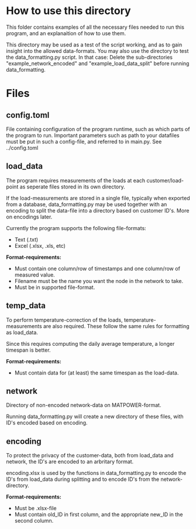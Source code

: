 # How to use this directory
This folder contains examples of all the necessary files needed to run this program, and an explanaition of how to use them.

This directory may be used as a test of the script working, and as to gain insight into the allowed data-formats.
You may also use the directory to test the data_formatting.py script. In that case: Delete the sub-directories
"example_network_encoded" and "example_load_data_split" before running data_formatting.

# Files
## config.toml
File containing configuration of the program runtime, such as which parts of the program to run. Important parameters such as path to your datafiles must be put in such a config-file, and referred to in main.py.
See ../config.toml

## load_data
The program requires measurements of the loads at each customer/load-point as seperate files stored in its own directory.

If the load-measurements are stored in a single file, typically when exported from a database, data_formatting.py may be used together with an encoding to split the data-file into a directory based on customer ID's. More on encodings later.

Currently the program supports the following file-formats:
- Text (.txt)
- Excel (.xlsx, .xls, etc)

**Format-requirements:**

- Must contain one column/row of timestamps and one column/row of measured value.
- Filename must be the name you want the node in the network to take.
- Must be in supported file-format.

## temp_data
To perform temperature-correction of the loads, temperature-measurements are also required. These follow the same rules for formatting as load_data.

Since this requires computing the daily average temperature, a longer timespan is better.

**Format-requirements:**

- Must contain data for (at least) the same timespan as the load-data.

## network

Directory of non-encoded network-data on MATPOWER-format.

Running data_formatting.py will create a new directory of these files, with ID's encoded based on encoding.

## encoding

To protect the privacy of the customer-data, both from load_data and network, the ID's are encoded to an arbritary format. 

encoding.xlsx is used by the functions in data_formatting.py to encode the ID's from load_data during splitting and to encode ID's from the network-directory.

**Format-requirements:**

- Must be .xlsx-file
- Must contain old_ID in first column, and the appropriate new_ID in the second column.